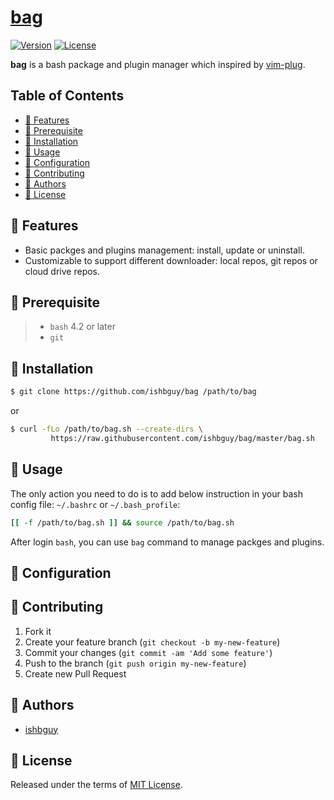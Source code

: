 # [bag](https://github.com/ishbguy/bag)

[![Version][versvg]][ver] [![License][licsvg]][lic]

[versvg]: https://img.shields.io/badge/version-v1.0.0-lightgrey.svg
[ver]: https://img.shields.io/badge/version-v1.0.0-lightgrey.svg
[licsvg]: https://img.shields.io/badge/license-MIT-green.svg
[lic]: https://github.com/ishbguy/bag/blob/master/LICENSE

**bag** is a bash package and plugin manager which inspired by [vim-plug](https://github.com/junegunn/vim-plug).

## Table of Contents

+ [:art: Features](#art-features)
+ [:straight_ruler: Prerequisite](#straight_ruler-prerequisite)
+ [:rocket: Installation](#rocket-installation)
+ [:notebook: Usage](#notebook-usage)
+ [:memo: Configuration](#memo-configuration)
+ [:hibiscus: Contributing](#hibiscus-contributing)
+ [:boy: Authors](#boy-authors)
+ [:scroll: License](#scroll-license)

## :art: Features

+ Basic packges and plugins management: install, update or uninstall.
+ Customizable to support different downloader: local repos, git repos or cloud drive repos.

## :straight_ruler: Prerequisite

> + `bash` 4.2 or later
> + `git`

## :rocket: Installation

``` bash
$ git clone https://github.com/ishbguy/bag /path/to/bag
```
or
```bash
$ curl -fLo /path/to/bag.sh --create-dirs \
         https://raw.githubusercontent.com/ishbguy/bag/master/bag.sh
```

## :notebook: Usage

The only action you need to do is to add below instruction in your bash config file: `~/.bashrc` or `~/.bash_profile`:

```bash
[[ -f /path/to/bag.sh ]] && source /path/to/bag.sh
```

After login `bash`, you can use `bag` command to manage packges and plugins.

## :memo: Configuration

## :hibiscus: Contributing

1. Fork it
2. Create your feature branch (`git checkout -b my-new-feature`)
3. Commit your changes (`git commit -am 'Add some feature'`)
4. Push to the branch (`git push origin my-new-feature`)
5. Create new Pull Request

## :boy: Authors

+ [ishbguy](https://github.com/ishbguy)

## :scroll: License

Released under the terms of [MIT License](https://opensource.org/licenses/MIT).
